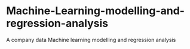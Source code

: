 # Machine-Learning-modelling-and-regression-analysis
  A company data Machine learning modelling and regression analysis
